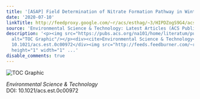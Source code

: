 ```yaml
---
title: '[ASAP] Field Determination of Nitrate Formation Pathway in Winter Beijing'
date: '2020-07-10'
linkTitle: http://feedproxy.google.com/~r/acs/esthag/~3/HIPDZogS9G4/acs.est.0c00972
source: 'Environmental Science & Technology: Latest Articles (ACS Publications)'
description: '<p><img src="https://pubs.acs.org/na101/home/literatum/publisher/achs/journals/content/esthag/0/esthag.ahead-of-print/acs.est.0c00972/20200710/images/medium/es0c00972_0007.gif"
  alt="TOC Graphic"/></p><div><cite>Environmental Science & Technology</cite></div><div>DOI:
  10.1021/acs.est.0c00972</div><img src="http://feeds.feedburner.com/~r/acs/esthag/~4/HIPDZogS9G4"
  height="1" width="1" ...'
disable_comments: true
---
```

<p><img src="https://pubs.acs.org/na101/home/literatum/publisher/achs/journals/content/esthag/0/esthag.ahead-of-print/acs.est.0c00972/20200710/images/medium/es0c00972_0007.gif" alt="TOC Graphic"/></p><div><cite>Environmental Science & Technology</cite></div><div>DOI: 10.1021/acs.est.0c00972</div><img src="http://feeds.feedburner.com/~r/acs/esthag/~4/HIPDZogS9G4" height="1" width="1" ...